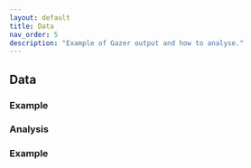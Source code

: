 ```yaml
---
layout: default
title: Data
nav_order: 5
description: "Example of Gazer output and how to analyse."
---
```



## Data
  
### Example

### Analysis

### Example
